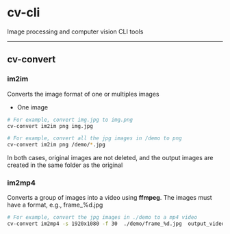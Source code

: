 # cv-cli

Image processing and computer vision CLI tools

---

## cv-convert

### im2im

Converts the image format of one or multiples images

- One image

```bash
# For example, convert img.jpg to img.png
cv-convert im2im png img.jpg
```

```bash
# For example, convert all the jpg images in /demo to png 
cv-convert im2im png /demo/*.jpg 
```

In both cases, original images are not deleted, and the output images are created in the same folder as the original

### im2mp4

Converts a group of images into a video using **ffmpeg**. The images must have a format, e.g., frame_%d.jpg

```bash
# For example, convert the jpg images in ./demo to a mp4 video 
cv-convert im2mp4 -s 1920x1080 -f 30  ./demo/frame_%d.jpg  output_video.mp4
```
